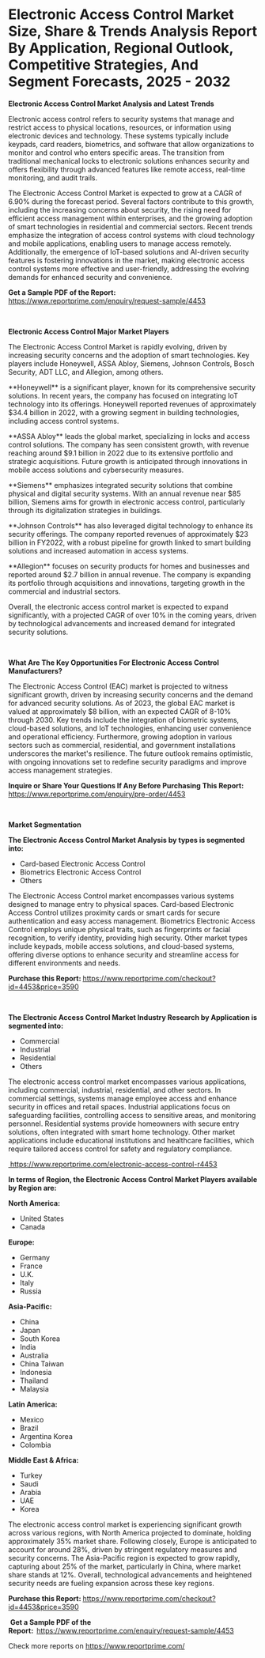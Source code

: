 <p><h1>Electronic Access Control Market Size, Share & Trends Analysis Report By Application, Regional Outlook, Competitive Strategies, And Segment Forecasts, 2025 - 2032</h1></p><p><strong>Electronic Access Control Market Analysis and Latest Trends</strong></p>
<p><p>Electronic access control refers to security systems that manage and restrict access to physical locations, resources, or information using electronic devices and technology. These systems typically include keypads, card readers, biometrics, and software that allow organizations to monitor and control who enters specific areas. The transition from traditional mechanical locks to electronic solutions enhances security and offers flexibility through advanced features like remote access, real-time monitoring, and audit trails.</p><p>The Electronic Access Control Market is expected to grow at a CAGR of 6.90% during the forecast period. Several factors contribute to this growth, including the increasing concerns about security, the rising need for efficient access management within enterprises, and the growing adoption of smart technologies in residential and commercial sectors. Recent trends emphasize the integration of access control systems with cloud technology and mobile applications, enabling users to manage access remotely. Additionally, the emergence of IoT-based solutions and AI-driven security features is fostering innovations in the market, making electronic access control systems more effective and user-friendly, addressing the evolving demands for enhanced security and convenience.</p></p>
<p><strong>Get a Sample PDF of the Report:&nbsp;</strong> <a href="https://www.reportprime.com/enquiry/request-sample/4453?utm_campaign=2639&utm_medium=2&utm_source=Github&utm_content=ia&utm_term=19032025&utm_id=electronic-access-control">https://www.reportprime.com/enquiry/request-sample/4453</a></p>
<p>&nbsp;</p>
<p><strong>Electronic Access Control Major Market Players</strong></p>
<p><p>The Electronic Access Control Market is rapidly evolving, driven by increasing security concerns and the adoption of smart technologies. Key players include Honeywell, ASSA Abloy, Siemens, Johnson Controls, Bosch Security, ADT LLC, and Allegion, among others.</p><p>**Honeywell** is a significant player, known for its comprehensive security solutions. In recent years, the company has focused on integrating IoT technology into its offerings. Honeywell reported revenues of approximately $34.4 billion in 2022, with a growing segment in building technologies, including access control systems.</p><p>**ASSA Abloy** leads the global market, specializing in locks and access control solutions. The company has seen consistent growth, with revenue reaching around $9.1 billion in 2022 due to its extensive portfolio and strategic acquisitions. Future growth is anticipated through innovations in mobile access solutions and cybersecurity measures.</p><p>**Siemens** emphasizes integrated security solutions that combine physical and digital security systems. With an annual revenue near $85 billion, Siemens aims for growth in electronic access control, particularly through its digitalization strategies in buildings.</p><p>**Johnson Controls** has also leveraged digital technology to enhance its security offerings. The company reported revenues of approximately $23 billion in FY2022, with a robust pipeline for growth linked to smart building solutions and increased automation in access systems.</p><p>**Allegion** focuses on security products for homes and businesses and reported around $2.7 billion in annual revenue. The company is expanding its portfolio through acquisitions and innovations, targeting growth in the commercial and industrial sectors.</p><p>Overall, the electronic access control market is expected to expand significantly, with a projected CAGR of over 10% in the coming years, driven by technological advancements and increased demand for integrated security solutions.</p></p>
<p>&nbsp;</p>
<p><strong>What Are The Key Opportunities For Electronic Access Control Manufacturers?</strong></p>
<p><p>The Electronic Access Control (EAC) market is projected to witness significant growth, driven by increasing security concerns and the demand for advanced security solutions. As of 2023, the global EAC market is valued at approximately $8 billion, with an expected CAGR of 8-10% through 2030. Key trends include the integration of biometric systems, cloud-based solutions, and IoT technologies, enhancing user convenience and operational efficiency. Furthermore, growing adoption in various sectors such as commercial, residential, and government installations underscores the market's resilience. The future outlook remains optimistic, with ongoing innovations set to redefine security paradigms and improve access management strategies.</p></p>
<p><strong>Inquire or Share Your Questions If Any Before Purchasing This Report:</strong> <a href="https://www.reportprime.com/enquiry/pre-order/4453?utm_campaign=2639&utm_medium=2&utm_source=Github&utm_content=ia&utm_term=19032025&utm_id=electronic-access-control">https://www.reportprime.com/enquiry/pre-order/4453</a></p>
<p>&nbsp;</p>
<p><strong>Market Segmentation</strong></p>
<p><strong>The Electronic Access Control Market Analysis by types is segmented into:</strong></p>
<p><ul><li>Card-based Electronic Access Control</li><li>Biometrics Electronic Access Control</li><li>Others</li></ul></p>
<p><p>The Electronic Access Control market encompasses various systems designed to manage entry to physical spaces. Card-based Electronic Access Control utilizes proximity cards or smart cards for secure authentication and easy access management. Biometrics Electronic Access Control employs unique physical traits, such as fingerprints or facial recognition, to verify identity, providing high security. Other market types include keypads, mobile access solutions, and cloud-based systems, offering diverse options to enhance security and streamline access for different environments and needs.</p></p>
<p><strong>Purchase this Report:&nbsp;</strong><a href="https://www.reportprime.com/checkout?id=4453&price=3590&utm_campaign=2639&utm_medium=2&utm_source=Github&utm_content=ia&utm_term=19032025&utm_id=electronic-access-control">https://www.reportprime.com/checkout?id=4453&price=3590</a></p>
<p>&nbsp;</p>
<p><strong>The Electronic Access Control Market Industry Research by Application is segmented into:</strong></p>
<p><ul><li>Commercial</li><li>Industrial</li><li>Residential</li><li>Others</li></ul></p>
<p><p>The electronic access control market encompasses various applications, including commercial, industrial, residential, and other sectors. In commercial settings, systems manage employee access and enhance security in offices and retail spaces. Industrial applications focus on safeguarding facilities, controlling access to sensitive areas, and monitoring personnel. Residential systems provide homeowners with secure entry solutions, often integrated with smart home technology. Other market applications include educational institutions and healthcare facilities, which require tailored access control for safety and regulatory compliance.</p></p>
<p><a href="https://www.reportprime.com/electronic-access-control-r4453?utm_campaign=2639&utm_medium=2&utm_source=Github&utm_content=ia&utm_term=19032025&utm_id=electronic-access-control">&nbsp;https://www.reportprime.com/electronic-access-control-r4453</a></p>
<p><strong>In terms of Region, the Electronic Access Control Market Players available by Region are:</strong></p>
<p>
    <p> <strong> North America: </strong>
        <ul>
            <li>United States</li>
            <li>Canada</li>
        </ul>
        </p> 
    <p> <strong> Europe: </strong>
        <ul>
            <li>Germany</li>
            <li>France</li>
            <li>U.K.</li>
            <li>Italy</li>
            <li>Russia</li>
        </ul>
        </p> 
    <p> <strong> Asia-Pacific: </strong>
        <ul>
            <li>China</li>
            <li>Japan</li>
            <li>South Korea</li>
            <li>India</li>
            <li>Australia</li>
            <li>China Taiwan</li>
            <li>Indonesia</li>
            <li>Thailand</li>
            <li>Malaysia</li>
        </ul>
        </p> 
    <p> <strong> Latin America: </strong>
        <ul>
            <li>Mexico</li>
            <li>Brazil</li>
            <li>Argentina Korea</li>
            <li>Colombia</li>
        </ul>
        </p> 
    <p> <strong> Middle East & Africa: </strong>
        <ul>
            <li>Turkey</li>
            <li>Saudi</li>
            <li>Arabia</li>
            <li>UAE</li>
            <li>Korea</li>
        </ul>
    </p>
    </p>
<p><p>The electronic access control market is experiencing significant growth across various regions, with North America projected to dominate, holding approximately 35% market share. Following closely, Europe is anticipated to account for around 28%, driven by stringent regulatory measures and security concerns. The Asia-Pacific region is expected to grow rapidly, capturing about 25% of the market, particularly in China, where market share stands at 12%. Overall, technological advancements and heightened security needs are fueling expansion across these key regions.</p></p>
<p><strong>Purchase this Report: </strong><a href="https://www.reportprime.com/checkout?id=4453&price=3590&utm_campaign=2639&utm_medium=2&utm_source=Github&utm_content=ia&utm_term=19032025&utm_id=electronic-access-control">https://www.reportprime.com/checkout?id=4453&price=3590</a></p>
<p>&nbsp;<strong>Get a Sample PDF of the Report:&nbsp;&nbsp;</strong><a href="https://www.reportprime.com/enquiry/request-sample/4453?utm_campaign=2639&utm_medium=2&utm_source=Github&utm_content=ia&utm_term=19032025&utm_id=electronic-access-control">https://www.reportprime.com/enquiry/request-sample/4453</a></p>
<p><strong></strong></p>
<p>Check more reports on <a href="https://www.reportprime.com/?utm_campaign=2639&utm_medium=2&utm_source=Github&utm_content=ia&utm_term=19032025&utm_id=electronic-access-control">https://www.reportprime.com/</a></p>